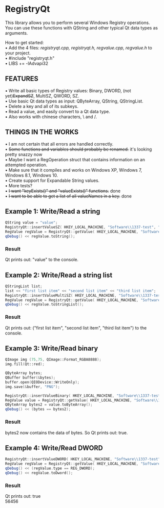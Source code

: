 # RegistryQt
This library allows you to perform several Windows Registry operations.<br>
You can use these functions with QString and other typical Qt data types as arguments.

How to get started:<br>
• Add the 4 files: *registryqt.cpp, registryqt.h, regvalue.cpp, regvalue.h* to your project.<br>
• \#include "registryqt.h"<br>
• LIBS += -lAdvapi32<br>

## FEATURES ##

• Write all basic types of Registry values: Binary, DWORD, (not yet)~~ExpandSZ~~, MultiSZ, QWORD, SZ.<br>
• Use basic Qt data types as input: QByteArray, QString, QStringList.<br>
• Delete a key and all of its subkeys.<br>
• Read a value, and easily convert to a Qt data type.<br>
• Also works with chinese characters, \ and /.

## THINGS IN THE WORKS ##
• I am not certain that all errors are handled correctly.<br>
• ~~Some functions and variables should probably be renamed.~~ it's looking pretty snazzy now<br>
• Maybe I want a RegOperation struct that contains information on an attempted operation.<br>
• Make sure that it compiles and works on Windows XP, Windows 7, Windows 8.1, Windows 10.<br>
• Create support for Expandable String values.<br>
• More tests?<br>
• ~~I want "keyExists()" and "valueExists()" functions.~~ done<br>
• ~~I want to be able to get a list of all valueNames in a key.~~ done<br>

## Example 1: Write/Read a string ##
```c++
QString value = "value";
RegistryQt::insertValueSZ( HKEY_LOCAL_MACHINE, "Software\\1337-test", "hello there", value);
RegValue regValue = RegistryQt::getValue( HKEY_LOCAL_MACHINE, "Software\\1337-test", "hello there");
qDebug() << regValue.toString();
```
### Result ###

Qt prints out: "value" to the console.

## Example 2: Write/Read a string list ##
```c++
QStringList list;
list << "first list item" << "second list item" << "third list item";
RegistryQt::insertValueMultiSZ( HKEY_LOCAL_MACHINE, "Software\\1337-test", "cool, a list", list);
RegValue regValue = RegistryQt::getValue( HKEY_LOCAL_MACHINE, "Software\\1337-test", "cool, a list");
qDebug() << regValue.toStringList();
```
### Result ###

Qt prints out: ("first list item", "second list item", "third list item") to the console.

## Example 3: Write/Read binary ##
```c++
QImage img (75,75, QImage::Format_RGBA8888);
img.fill(Qt::red);

QByteArray bytes;
QBuffer buffer(&bytes);
buffer.open(QIODevice::WriteOnly);
img.save(&buffer, "PNG");

RegistryQt::insertValueBinary( HKEY_LOCAL_MACHINE, "Software\\1337-test", "great", bytes);
RegValue value = RegistryQt::getValue( HKEY_LOCAL_MACHINE, "Software\\1337-test", "great");
QByteArray bytes2 = value.toByteArray();
qDebug() << (bytes == bytes2);
```
### Result ###

bytes2 now contains the data of bytes. So Qt prints out: true.

## Example 4: Write/Read DWORD ##
```c++
RegistryQt::insertValueDWORD( HKEY_LOCAL_MACHINE, "Software\\1337-test", "word", 56456);
RegValue regValue = RegistryQt::getValue( HKEY_LOCAL_MACHINE, "Software\\1337-test", "word");
qDebug() << (regValue.type == REG_DWORD);
qDebug() << regValue.toDword();
```

### Result ###

Qt prints out: true<br>
56456

